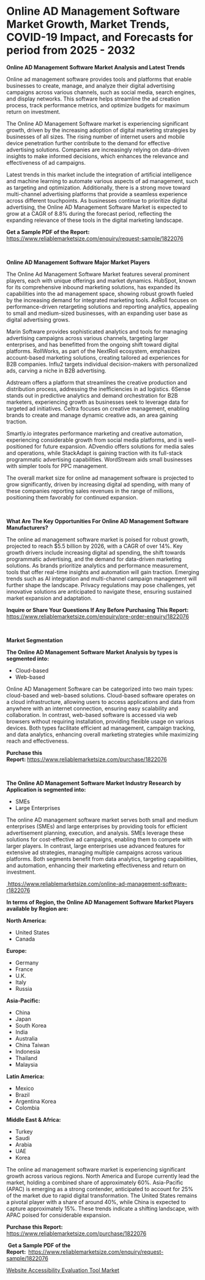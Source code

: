 <p><h1>Online AD Management Software Market Growth, Market Trends, COVID-19 Impact, and Forecasts for period from 2025 - 2032</h1></p><p><strong>Online AD Management Software Market Analysis and Latest Trends</strong></p>
<p><p>Online ad management software provides tools and platforms that enable businesses to create, manage, and analyze their digital advertising campaigns across various channels, such as social media, search engines, and display networks. This software helps streamline the ad creation process, track performance metrics, and optimize budgets for maximum return on investment.</p><p>The Online AD Management Software market is experiencing significant growth, driven by the increasing adoption of digital marketing strategies by businesses of all sizes. The rising number of internet users and mobile device penetration further contribute to the demand for effective advertising solutions. Companies are increasingly relying on data-driven insights to make informed decisions, which enhances the relevance and effectiveness of ad campaigns.</p><p>Latest trends in this market include the integration of artificial intelligence and machine learning to automate various aspects of ad management, such as targeting and optimization. Additionally, there is a strong move toward multi-channel advertising platforms that provide a seamless experience across different touchpoints. As businesses continue to prioritize digital advertising, the Online AD Management Software Market is expected to grow at a CAGR of 8.8% during the forecast period, reflecting the expanding relevance of these tools in the digital marketing landscape.</p></p>
<p><strong>Get a Sample PDF of the Report:&nbsp;</strong> <a href="https://www.reliablemarketsize.com/enquiry/request-sample/1822076?utm_campaign=1999&utm_medium=2&utm_source=Github&utm_content=ia&utm_term=09032025&utm_id=online-ad-management-software">https://www.reliablemarketsize.com/enquiry/request-sample/1822076</a></p>
<p>&nbsp;</p>
<p><strong>Online AD Management Software Major Market Players</strong></p>
<p><p>The Online Ad Management Software Market features several prominent players, each with unique offerings and market dynamics. HubSpot, known for its comprehensive inbound marketing solutions, has expanded its capabilities into the ad management space, showing robust growth fueled by the increasing demand for integrated marketing tools. AdRoll focuses on performance-driven retargeting solutions and reporting analytics, appealing to small and medium-sized businesses, with an expanding user base as digital advertising grows.</p><p>Marin Software provides sophisticated analytics and tools for managing advertising campaigns across various channels, targeting larger enterprises, and has benefitted from the ongoing shift toward digital platforms. RollWorks, as part of the NextRoll ecosystem, emphasizes account-based marketing solutions, creating tailored ad experiences for B2B companies. Influ2 targets individual decision-makers with personalized ads, carving a niche in B2B advertising.</p><p>Adstream offers a platform that streamlines the creative production and distribution process, addressing the inefficiencies in ad logistics. 6Sense stands out in predictive analytics and demand orchestration for B2B marketers, experiencing growth as businesses seek to leverage data for targeted ad initiatives. Celtra focuses on creative management, enabling brands to create and manage dynamic creative ads, an area gaining traction.</p><p>Smartly.io integrates performance marketing and creative automation, experiencing considerable growth from social media platforms, and is well-positioned for future expansion. ADvendio offers solutions for media sales and operations, while StackAdapt is gaining traction with its full-stack programmatic advertising capabilities. WordStream aids small businesses with simpler tools for PPC management.</p><p>The overall market size for online ad management software is projected to grow significantly, driven by increasing digital ad spending, with many of these companies reporting sales revenues in the range of millions, positioning them favorably for continued expansion.</p></p>
<p>&nbsp;</p>
<p><strong>What Are The Key Opportunities For Online AD Management Software Manufacturers?</strong></p>
<p><p>The online ad management software market is poised for robust growth, projected to reach $5.5 billion by 2026, with a CAGR of over 14%. Key growth drivers include increasing digital ad spending, the shift towards programmatic advertising, and the demand for data-driven marketing solutions. As brands prioritize analytics and performance measurement, tools that offer real-time insights and automation will gain traction. Emerging trends such as AI integration and multi-channel campaign management will further shape the landscape. Privacy regulations may pose challenges, yet innovative solutions are anticipated to navigate these, ensuring sustained market expansion and adaptation.</p></p>
<p><strong>Inquire or Share Your Questions If Any Before Purchasing This Report:</strong> <a href="https://www.reliablemarketsize.com/enquiry/pre-order-enquiry/1822076?utm_campaign=1999&utm_medium=2&utm_source=Github&utm_content=ia&utm_term=09032025&utm_id=online-ad-management-software">https://www.reliablemarketsize.com/enquiry/pre-order-enquiry/1822076</a></p>
<p>&nbsp;</p>
<p><strong>Market Segmentation</strong></p>
<p><strong>The Online AD Management Software Market Analysis by types is segmented into:</strong></p>
<p><ul><li>Cloud-based</li><li>Web-based</li></ul></p>
<p><p>Online AD Management Software can be categorized into two main types: cloud-based and web-based solutions. Cloud-based software operates on a cloud infrastructure, allowing users to access applications and data from anywhere with an internet connection, ensuring easy scalability and collaboration. In contrast, web-based software is accessed via web browsers without requiring installation, providing flexible usage on various devices. Both types facilitate efficient ad management, campaign tracking, and data analytics, enhancing overall marketing strategies while maximizing reach and effectiveness.</p></p>
<p><strong>Purchase this Report:&nbsp;</strong><a href="https://www.reliablemarketsize.com/purchase/1822076?utm_campaign=1999&utm_medium=2&utm_source=Github&utm_content=ia&utm_term=09032025&utm_id=online-ad-management-software">https://www.reliablemarketsize.com/purchase/1822076</a></p>
<p>&nbsp;</p>
<p><strong>The Online AD Management Software Market Industry Research by Application is segmented into:</strong></p>
<p><ul><li>SMEs</li><li>Large Enterprises</li></ul></p>
<p><p>The online AD management software market serves both small and medium enterprises (SMEs) and large enterprises by providing tools for efficient advertisement planning, execution, and analysis. SMEs leverage these solutions for cost-effective ad campaigns, enabling them to compete with larger players. In contrast, large enterprises use advanced features for extensive ad strategies, managing multiple campaigns across various platforms. Both segments benefit from data analytics, targeting capabilities, and automation, enhancing their marketing effectiveness and return on investment.</p></p>
<p><a href="https://www.reliablemarketsize.com/online-ad-management-software-r1822076?utm_campaign=1999&utm_medium=2&utm_source=Github&utm_content=ia&utm_term=09032025&utm_id=online-ad-management-software">&nbsp;https://www.reliablemarketsize.com/online-ad-management-software-r1822076</a></p>
<p><strong>In terms of Region, the Online AD Management Software Market Players available by Region are:</strong></p>
<p>
    <p> <strong> North America: </strong>
        <ul>
            <li>United States</li>
            <li>Canada</li>
        </ul>
        </p> 
    <p> <strong> Europe: </strong>
        <ul>
            <li>Germany</li>
            <li>France</li>
            <li>U.K.</li>
            <li>Italy</li>
            <li>Russia</li>
        </ul>
        </p> 
    <p> <strong> Asia-Pacific: </strong>
        <ul>
            <li>China</li>
            <li>Japan</li>
            <li>South Korea</li>
            <li>India</li>
            <li>Australia</li>
            <li>China Taiwan</li>
            <li>Indonesia</li>
            <li>Thailand</li>
            <li>Malaysia</li>
        </ul>
        </p> 
    <p> <strong> Latin America: </strong>
        <ul>
            <li>Mexico</li>
            <li>Brazil</li>
            <li>Argentina Korea</li>
            <li>Colombia</li>
        </ul>
        </p> 
    <p> <strong> Middle East & Africa: </strong>
        <ul>
            <li>Turkey</li>
            <li>Saudi</li>
            <li>Arabia</li>
            <li>UAE</li>
            <li>Korea</li>
        </ul>
    </p>
    </p>
<p><p>The online ad management software market is experiencing significant growth across various regions. North America and Europe currently lead the market, holding a combined share of approximately 60%. Asia-Pacific (APAC) is emerging as a strong contender, anticipated to account for 25% of the market due to rapid digital transformation. The United States remains a pivotal player with a share of around 40%, while China is expected to capture approximately 15%. These trends indicate a shifting landscape, with APAC poised for considerable expansion.</p></p>
<p><strong>Purchase this Report: </strong><a href="https://www.reliablemarketsize.com/purchase/1822076?utm_campaign=1999&utm_medium=2&utm_source=Github&utm_content=ia&utm_term=09032025&utm_id=online-ad-management-software">https://www.reliablemarketsize.com/purchase/1822076</a></p>
<p>&nbsp;<strong>Get a Sample PDF of the Report:&nbsp;&nbsp;</strong><a href="https://www.reliablemarketsize.com/enquiry/request-sample/1822076?utm_campaign=1999&utm_medium=2&utm_source=Github&utm_content=ia&utm_term=09032025&utm_id=online-ad-management-software">https://www.reliablemarketsize.com/enquiry/request-sample/1822076</a></p>
<p><strong></strong></p>
<p><p><a href="https://github.com/pizolina/Market-Research-Report-List-7/blob/main/website-accessibility-evaluation-tool-market.md?utm_campaign=1999&utm_medium=2&utm_source=Github&utm_content=ia&utm_term=09032025&utm_id=online-ad-management-software">Website Accessibility Evaluation Tool Market</a></p></p>